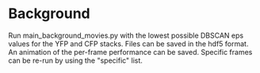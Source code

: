 # Background

Run main_background_movies.py with the lowest possible DBSCAN eps values for the YFP and CFP stacks. 
Files can be saved in the hdf5 format. 
An animation of the per-frame performance can be saved.
Specific frames can be re-run by using the "specific" list. 
